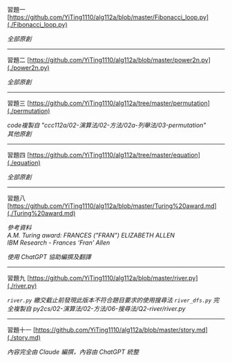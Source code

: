 習題一
[https://github.com/YiTing1110/alg112a/blob/master/Fibonacci_loop.py](./Fibonacci_loop.py)

*全部原創*

---

習題二
[https://github.com/YiTing1110/alg112a/blob/master/power2n.py](./power2n.py)

*全部原創*

---

習題三
[https://github.com/YiTing1110/alg112a/tree/master/permutation](./permutation)

*code複製自 "ccc112a/02-演算法/02-方法/02a-列舉法/03-permutation"*  
*其他原創*

---

習題四
[https://github.com/YiTing1110/alg112a/tree/master/equation](./equation)

*全部原創*

---

習題八
[https://github.com/YiTing1110/alg112a/blob/master/Turing%20award.md](./Turing%20award.md)

*參考資料*  
*A.M. Turing award: FRANCES ("FRAN") ELIZABETH ALLEN*  
*IBM Research - Frances ‘Fran’ Allen*

*使用 ChatGPT 協助編撰及翻譯*

---

習題九
[https://github.com/YiTing1110/alg112a/blob/master/river.py](./river.py)

*`river.py` 繳交截止前發現此版本不符合題目要求的使用搜尋法*
*`river_dfs.py` 完全複製自 py2cs/02-演算法/02-方法/06-搜尋法/Q2-river/river.py*

---

習題十一
[https://github.com/YiTing1110/alg112a/blob/master/story.md](./story.md)

*內容完全由 Claude 編撰，內容由 ChatGPT 統整*